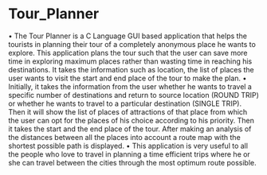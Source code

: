 # Tour_Planner

• The Tour Planner is a C Language GUI based application that helps the tourists in planning their tour of a completely anonymous place he wants to explore.
This application plans the tour such that the user can save more time in exploring maximum places rather than wasting time in reaching his destinations. 
It takes the information such as location, the list of places the user wants to visit the start and end place of the tour to make the plan. • Initially, 
it takes the information from the user whether he wants to travel a specific number of destinations and return to source location (ROUND TRIP) or whether 
he wants to travel to a particular destination (SINGLE TRIP). Then it will show the list of places of attractions of that place from which the user can opt 
for the places of his choice according to his priority. Then it takes the start and the end place of the tour. After making an analysis of the distances between
all the places into account a route map with the shortest possible path is displayed. • This application is very useful to all the people who love to travel in planning 
a time efficient trips where he or she can travel between the cities through the most optimum route possible.

